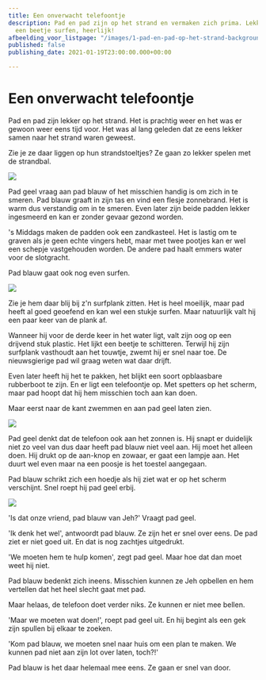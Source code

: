 ```yaml
---
title: Een onverwacht telefoontje
description: Pad en pad zijn op het strand en vermaken zich prima. Lekker zonnen,
  een beetje surfen, heerlijk!
afbeelding_voor_listpage: "/images/1-pad-en-pad-op-het-strand-background-3a.jpg"
published: false
publishing_date: 2021-01-19T23:00:00.000+00:00

---
```

# Een onverwacht telefoontje

Pad en pad zijn lekker op het strand. Het is prachtig weer en het was er gewoon weer eens tijd voor. Het was al lang geleden dat ze eens lekker samen naar het strand waren geweest.

Zie je ze daar liggen op hun strandstoeltjes? Ze gaan zo lekker spelen met de strandbal.

![](/images/1-pad-en-pad-op-het-strand-background-3a.jpg)

Pad geel vraag aan pad blauw of het misschien handig is om zich in te smeren. Pad blauw graaft in zijn tas en vind een flesje zonnebrand. Het is warm dus verstandig om in te smeren. Even later zijn beide padden lekker ingesmeerd en kan er zonder gevaar gezond worden.

's Middags maken de padden ook een zandkasteel. Het is lastig om te graven als je geen echte vingers hebt, maar met twee pootjes kan er wel een schepje vastgehouden worden. De andere pad haalt emmers water voor de slotgracht.

Pad blauw gaat ook nog even surfen.

![](/images/2-pad-surft-a.jpg)

Zie je hem daar blij bij z'n surfplank zitten. Het is heel moeilijk, maar pad heeft al goed geoefend en kan wel een stukje surfen. Maar natuurlijk valt hij een paar keer van de plank af.

Wanneer hij voor de derde keer in het water ligt, valt zijn oog op een drijvend stuk plastic. Het lijkt een beetje te schitteren. Terwijl hij zijn surfplank vasthoudt aan het touwtje, zwemt hij er snel naar toe. De nieuwsgierige pad wil graag weten wat daar drijft.

Even later heeft hij het te pakken, het blijkt een soort opblaasbare rubberboot te zijn. En er ligt een telefoontje op. Met spetters op het scherm, maar pad hoopt dat hij hem misschien toch aan kan doen.

Maar eerst naar de kant zwemmen en aan pad geel laten zien.

![](/images/3-pad-en-pad-vinden-een-telefoon-a.jpg)

Pad geel denkt dat de telefoon ook aan het zonnen is. Hij snapt er duidelijk niet zo veel van dus daar heeft pad blauw niet veel aan. Hij moet het alleen doen. Hij drukt op de aan-knop en zowaar, er gaat een lampje aan. Het duurt wel even maar na een poosje is het toestel aangegaan.

Pad blauw schrikt zich een hoedje als hij ziet wat er op het scherm verschijnt. Snel roept hij pad geel erbij.

![](/images/4-de-telefoon-a.jpg)

'Is dat onze vriend, pad blauw van Jeh?' Vraagt pad geel.

'Ik denk het wel', antwoordt pad blauw. Ze zijn het er snel over eens. De pad ziet er niet goed uit. En dat is nog zachtjes uitgedrukt.

'We moeten hem te hulp komen', zegt pad geel. Maar hoe dat dan moet weet hij niet.

Pad blauw bedenkt zich ineens. Misschien kunnen ze Jeh opbellen en hem vertellen dat het heel slecht gaat met pad.

Maar helaas, de telefoon doet verder niks. Ze kunnen er niet mee bellen.

'Maar we moeten wat doen!', roept pad geel uit. En hij begint als een gek zijn spullen bij elkaar te zoeken.

'Kom pad blauw, we moeten snel naar huis om een plan te maken. We kunnen pad niet aan zijn lot over laten, toch?!'

Pad blauw is het daar helemaal mee eens. Ze gaan er snel van door.